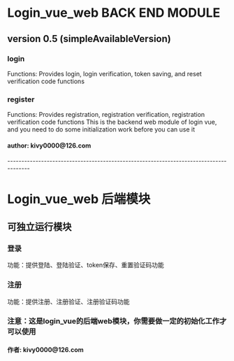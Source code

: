 <h1>Login_vue_web BACK END MODULE</h1>
<h2>version 0.5 (simpleAvailableVersion)</h2>
<h3>login</h3>
Functions: Provides login, login verification, token saving, and reset verification code functions
<h3>register</h3>
Functions: Provides registration, registration verification, registration verification code functions
This is the backend web module of login vue, and you need to do some initialization work before you can use it
<h4>author: kivy0000@126.com</h4>
--------------------------------------------------------------------------------------
<h1>Login_vue_web 后端模块</h1>
<h2>可独立运行模块</h2>
<h3>登录</h3>
功能：提供登陆、登陆验证、token保存、重置验证码功能
<h3>注册</h3>
功能：提供注册、注册验证、注册验证码功能
<h3>注意：这是login_vue的后端web模块，你需要做一定的初始化工作才可以使用</h3>
<h4>作者: kivy0000@126.com</h4>